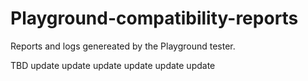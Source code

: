 # Playground-compatibility-reports
Reports and logs genereated by the Playground tester.

TBD
update
update
update
update
update
update
